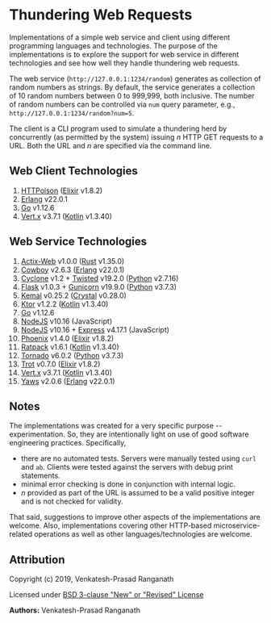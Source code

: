 # Thundering Web Requests

Implementations of a simple web service and client using different programming languages and technologies.  The purpose of the implementations is to explore the support for web service in different technologies and see how well they handle  thundering web requests.

The web service (`http://127.0.0.1:1234/random`) generates as collection of random numbers as strings.  By default, the service generates a collection of 10 random numbers between 0 to 999,999, both inclusive.  The number of random numbers can be controlled via `num` query parameter, e.g., `http://127.0.0.1:1234/random?num=5`.

The client is a CLI program used to simulate a thundering herd by concurrently (as permitted by the system) issuing *n* HTTP GET requests to a URL.  Both the URL and *n* are specified via the command line.


## Web Client Technologies

1.  [HTTPoison]() ([Elixir](http://www.elixir-lang.org/) v1.8.2)
2.  [Erlang](http://www.erlang.org/) v22.0.1
3.  [Go](https://golang.org/) v1.12.6
4.  [Vert.x](http://vertx.io) v3.7.1 ([Kotlin](http://kotlinlang.org) v1.3.40)


## Web Service Technologies

1.  [Actix-Web](https://actix.rs/) v1.0.0 ([Rust](http://rust-lang.org) v1.35.0)
2.  [Cowboy](http://ninenines.eu) v2.6.3 ([Erlang](http://erlang.org) v22.0.1)
3.  [Cyclone](http://cyclone.io) v1.2 + [Twisted](http://twistedmatrix.com/trac/) v19.2.0 ([Python](http://python.org) v2.7.16)
4.  [Flask](http://flask.pocoo.org) v1.0.3 + [Gunicorn](http://gunicorn.org/) v19.9.0 ([Python](http://python.org) v3.7.3)
5.  [Kemal](http://kemalcr.com) v0.25.2 ([Crystal](http://crystal-lang.org/) v0.28.0)
6.  [Ktor](http://ktor.io) v1.2.2 ([Kotlin](http://kotlinlang.org) v1.3.40)
7.  [Go](https://golang.org/) v1.12.6
8.  [NodeJS](http://nodejs.org) v10.16 (JavaScript)
9.  [NodeJS](http://nodejs.org) v10.16 + [Express](http://expressjs.com) v4.17.1 (JavaScript)
10. [Phoenix](https://phoenixframework.orgt) v1.4.0 ([Elixir](http://www.elixir-lang.org/) v1.8.2)
11. [Ratpack](http://ratpack.io) v1.6.1 ([Kotlin](http://kotlinlang.org) v1.3.40)
12. [Tornado](http://www.tornadoweb.org) v6.0.2 ([Python](http://python.org) v3.7.3)
13. [Trot](https://github.com/hexedpackets/trot) v0.7.0 ([Elixir](http://www.elixir-lang.org/) v1.8.2)
14. [Vert.x](http://vertx.io) v3.7.1 ([Kotlin](http://kotlinlang.org) v1.3.40)
15. [Yaws](http://yaws.hyber.org/) v2.0.6 ([Erlang](http://erlang.org) v22.0.1)


## Notes

The implementations was created for a very specific purpose -- experimentation.  So, they are intentionally light on use of good software engineering practices.  Specifically,
-   there are no automated tests.  Servers were manually tested using `curl` and `ab`.  Clients were tested against the servers with debug print statements.
-   minimal error checking is done in conjunction with internal logic.
-   *n* provided as part of the URL is assumed to be a valid positive integer and is not checked for validity.

That said, suggestions to improve other aspects of the implementations are welcome.  Also, implementations covering other HTTP-based microservice-related operations as well as other languages/technologies are welcome.


## Attribution

Copyright (c) 2019, Venkatesh-Prasad Ranganath

Licensed under [BSD 3-clause "New" or "Revised" License](https://choosealicense.com/licenses/bsd-3-clause/)

**Authors:** Venkatesh-Prasad Ranganath
